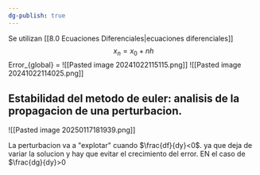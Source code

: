 ```yaml
---
dg-publish: true
---
```

Se utilizan [[8.0 Ecuaciones Diferenciales|ecuaciones diferenciales]]
$$x_{n}=x_{0}+nh $$
Error_{global} = 
![[Pasted image 20241022115115.png]]
![[Pasted image 20241022114025.png]]

## Estabilidad del metodo de euler: analisis de la propagacion de una perturbacion.

![[Pasted image 20250117181939.png]]

La perturbacion va a "explotar" cuando $\frac{df}{dy}<0$. ya que deja de variar la solucion y hay que evitar el crecimiento del error. EN el caso de $\frac{dg}{dy}>0

